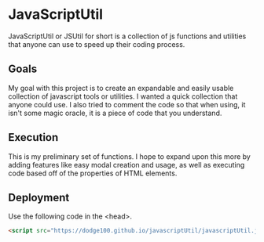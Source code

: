 # JavaScriptUtil
JavaScriptUtil or JSUtil for short is a collection of js functions and utilities that anyone can use to speed up their coding process.

## Goals
My goal with this project is to create an expandable and easily usable collection of javascript tools or utilities. I wanted a quick collection that anyone could use. I also tried to comment the code so that when using, it isn't some magic oracle, it is a piece of code that you understand.

## Execution
This is my preliminary set of functions. I hope to expand upon this more by adding features like easy modal creation and usage, as well as executing code based off of the properties of HTML elements.

## Deployment
Use the following code in the \<head>.

```html
<script src="https://dodge100.github.io/javascriptUtil/javascriptUtil.js"></script>
```
